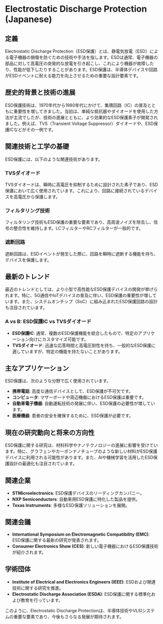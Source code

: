 # Electrostatic Discharge Protection (Japanese)

## 定義
Electrostatic Discharge Protection（ESD保護）とは、静電気放電（ESD）による電子機器の損傷を防ぐための技術や手法を指します。ESDは通常、電子機器の部品に対して高電圧の突発的な放電を引き起こし、これにより機器が故障したり、性能が低下したりすることがあります。ESD保護は、半導体デバイスや回路がESDイベントに耐える能力を向上させるための重要な設計要素です。

## 歴史的背景と技術の進展
ESD保護技術は、1970年代から1980年代にかけて、集積回路（IC）の普及とともに重要性を増してきました。当初は、単純な抵抗器やダイオードを使用した方法が主流でしたが、技術の進展とともに、より効果的なESD保護素子が開発されました。例えば、TVS（Transient Voltage Suppressor）ダイオードや、ESD保護ICなどがその一例です。

## 関連技術と工学の基礎
ESD保護には、以下のような関連技術があります。

### TVSダイオード
TVSダイオードは、瞬時に高電圧を抑制するために設計された素子であり、ESD保護において広く使用されています。これにより、回路に接続されているデバイスを高電圧から保護します。

### フィルタリング技術
フィルタリング技術もESD保護の重要な要素であり、高周波ノイズを除去し、信号の整合性を維持します。LCフィルターやRCフィルターが一般的です。

### 遮断回路
遮断回路は、ESDイベントが発生した際に、回路を瞬時に遮断する機能を持ち、デバイスを保護します。

## 最新のトレンド
最近のトレンドとしては、より小型で高性能なESD保護デバイスの開発が挙げられます。特に、5G通信やIoTデバイスの普及に伴い、ESD保護の重要性が増しています。また、システムオンチップ（SoC）に組み込まれたESD保護回路の設計も注目されています。

### A vs B: ESD保護IC vs TVSダイオード
- **ESD保護IC**: 通常、複数のESD保護機能を統合したもので、特定のアプリケーション向けにカスタマイズ可能です。
- **TVSダイオード**: 迅速な応答時間と高電圧耐性を持ち、一般的なESD保護に適していますが、特定の機能を持たないことがあります。

## 主なアプリケーション
ESD保護は、次のような分野で広く使用されています。

- **携帯電話**: 高度な通信デバイスとして、ESD保護が不可欠です。
- **コンピュータ**: マザーボードや周辺機器におけるESD保護は重要です。
- **自動車電子機器**: 自動運転技術の発展に伴い、ESD保護の必要性が増しています。
- **医療機器**: 患者の安全を確保するために、ESD保護が必要です。

## 現在の研究動向と将来の方向性
ESD保護に関する研究は、材料科学やナノテクノロジーの進展に影響を受けています。特に、グラフェンやカーボンナノチューブのような新しい材料がESD保護デバイスに利用される可能性があります。また、AIや機械学習を活用したESD保護設計の最適化も注目されています。

## 関連企業
- **STMicroelectronics**: ESD保護デバイスのリーディングカンパニー。
- **NXP Semiconductors**: 自動車用ESD保護に特化した製品を提供。
- **Texas Instruments**: 多様なESD保護ソリューションを展開。

## 関連会議
- **International Symposium on Electromagnetic Compatibility (EMC)**: ESD保護に関する最新の研究が発表されます。
- **Consumer Electronics Show (CES)**: 新しい電子機器におけるESD保護技術が紹介されます。

## 学術団体
- **Institute of Electrical and Electronics Engineers (IEEE)**: ESDおよび関連技術に関する研究を推進。
- **Electrostatic Discharge Association (ESDA)**: ESD保護に関する標準化および教育を行っています。

このように、Electrostatic Discharge Protectionは、半導体技術やVLSIシステムの重要な要素であり、今後もさらなる発展が期待されます。